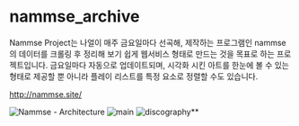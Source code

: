 # nammse_archive

Nammse Project는 나얼이 매주 금요일마다 선곡해, 제작하는 프로그램인 nammse의 데이터를 크롤링 후 정리해 보기 쉽게 웹서비스 형태로 만드는 것을 목표로 하는 프로젝트입니다. 금요일마다 자동으로 업데이트되며, 시각화 시킨 아트를 한눈에 볼 수 있는 형태로 제공할 뿐 아니라 플레이 리스트를 특정 요소로 정렬할 수도 있습니다.

http://nammse.site/

![Nammse - Architecture](https://github.com/naulbaragi/nammse_archive/assets/108186606/39d14a4c-7451-41a6-958c-c2356f1d281a)
![main](https://github.com/naulbaragi/nammse_archive/assets/108186606/6e81bd74-0f9b-45f4-9dd2-5dcf327dad1c)
![discography](https://github.com/naulbaragi/nammse_archive/assets/108186606/49a482b8-dedd-4454-a86f-8bd39a3eb722)**
